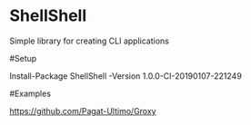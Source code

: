 # ShellShell
Simple library for creating CLI applications

#Setup

Install-Package ShellShell -Version 1.0.0-CI-20190107-221249

#Examples

https://github.com/Pagat-Ultimo/Groxy
